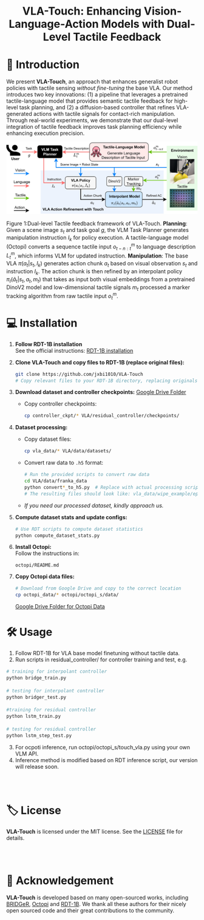 <p align="center">
  <h1 align="center">VLA-Touch: Enhancing Vision-Language-Action Models with Dual-Level Tactile Feedback</h1>
</p>


<!-- [![pytorch](https://img.shields.io/badge/Python-PyTorch-orange.svg)](https://www.pytorch.org)
[![License](https://img.shields.io/badge/License-MIT-green.svg)](https://github.com/jxbi1010/VLA-Touch/blob/master/LICENSE)
[![arXiv](https://img.shields.io/badge/ArXiv-2410.07584-b31b1b.svg)](https://arxiv.org/abs/2410.07584) -->

<!-- [![ICRA 2025](https://img.shields.io/badge/ICRA%202025-Accepted-purple.svg)](https://icra2025.org) -->

<!-- This repo contains the code implementation for VLA-Touch:

<p align="center">&nbsp;<table><tr><td>
    <p align="center">
    <strong>
        <a href="https://arxiv.org/abs/2410.07584">
            VLA-Touch: Enhancing Vision-Language-Action Models with Dual-Level Tactile Feedback
        </a><br/>
    </strong>
    Jianxin Bi <sup>1</sup>, Kevin Yuchen Ma <sup>1,3</sup>, Ce Hao <sup>1</sup>, Mike Zheng Shou <sup>1,3</sup>, Harold Soh <sup>1,2</sup><br>
    <sup>1</sup><em>Dept. of Computer Science, National University of Singapore</em><br>
    <sup>2</sup><em>Smart Systems Institute, NUS</em><br>
    <sup>3</sup><em>Show Lab, NUS</em>
</td></tr></table>&nbsp; -->


# 🧾 Introduction


We present **VLA-Touch**, an approach that enhances generalist robot policies with tactile sensing *without fine-tuning* the base VLA. Our method introduces two key innovations: (1) a pipeline that leverages a pretrained tactile-language model that provides semantic tactile feedback for high-level task planning, and (2) a diffusion-based controller that refines VLA-generated actions with tactile signals for contact-rich manipulation. Through real-world experiments, we demonstrate that our dual-level integration of tactile feedback improves task planning efficiency while enhancing execution precision. 

<div align="center">
  <img src="assets/framework.jpg" alt="VLA-Touch Framework" width="700">
</div>


Figure 1:Dual-level Tactile feedback framework of VLA-Touch. **Planning**: Given a scene image $s_t$ and task goal $g$, the VLM Task Planner generates manipulation instruction $I_k$ for policy execution. A tactile-language model (Octopi) converts a sequence tactile input $o^m_{t-n:t}$ to language description $L^m_t$, which informs VLM for updated instruction. **Manipulation**: The base VLA $\pi(a_t|s_t,I_k)$ generates action chunk $a_t$ based on visual observation $s_t$ and instruction $I_k$. The action chunk is then refined by an interpolant policy $\pi_I(\hat a_t|s_t,a_t,m_t)$ that takes as input both visual embeddings from a pretrained DinoV2 model and low-dimensional tactile signals $m_t$ processed a marker tracking algorithm from raw tactile input $o^m_t$.




# 💻 Installation

1. **Follow RDT-1B installation**  
   See the official instructions:  [RDT-1B installation](https://github.com/thu-ml/RoboticsDiffusionTransformer)

2. **Clone VLA-Touch and copy files to RDT-1B (replace original files):**
   ```bash
   git clone https://github.com/jxbi1010/VLA-Touch
   # Copy relevant files to your RDT-1B directory, replacing originals as needed
   ```

3. **Download dataset and controller checkpoints:**  [Google Drive Folder](https://drive.google.com/drive/folders/1k_tGMJVIhZX6KHRa0SRjM73hvHaVEXvW?usp=sharing)

   - Copy controller checkpoints:
     ```bash
     cp controller_ckpt/* VLA/residual_controller/checkpoints/
     ```

4. **Dataset processing:**

   - Copy dataset files:
     ```bash
     cp vla_data/* VLA/data/datasets/
     ```

   - Convert raw data to `.h5` format:
     ```bash
     # Run the provided scripts to convert raw data
     cd VLA/data/franka_data
     python convert*_to_h5.py  # Replace with actual processing scripts
     # The resulting files should look like: vla_data/wipe_example/episode_*.h5
     ```

   - *If you need our processed dataset, kindly approach us.*

5. **Compute dataset stats and update configs:**
   ```bash
   # Use RDT scripts to compute dataset statistics
   python compute_dataset_stats.py 
   ```

6. **Install Octopi:**  
   Follow the instructions in:
   ```
   octopi/README.md
   ```

7. **Copy Octopi data files:**
   ```bash
   # Download from Google Drive and copy to the correct location
   cp octopi_data/* octopi/octopi_s/data/
   ```
   [Google Drive Folder for Octopi Data](https://drive.google.com/drive/folders/1k_tGMJVIhZX6KHRa0SRjM73hvHaVEXvW?usp=sharing)


# 🛠️ Usage
1. Follow RDT-1B for VLA base model finetuning without tactile data.
2. Run scripts in residual_controller/ for controller training and test, e.g.

```bash
# training for interpolant controller
python bridge_train.py

# testing for interpolant controller
python bridger_test.py

#training for residual controller
python lstm_train.py

# testing for residual controller
python lstm_step_test.py
```

3. For ocpoti inference, run octopi/octopi_s/touch_vla.py using your own VLM API.
4. Inference method is modified based on RDT inference script, our version will release soon.


<!-- # 📝 Citation

If you find our work useful, please consider citing:
```bibtex
@misc{bi2025imitationlearninglimitedactions,
      title={Imitation Learning with Limited Actions via Diffusion Planners and Deep Koopman Controllers}, 
      author={Jianxin Bi and Kelvin Lim and Kaiqi Chen and Yifei Huang and Harold Soh},
      year={2025},
      eprint={2410.07584},
      archivePrefix={arXiv},
      primaryClass={cs.RO},
      url={https://arxiv.org/abs/2410.07584}, 
}
```  -->

<br></br>
# 🏷️ License
**VLA-Touch** is licensed under the MIT license. See the [LICENSE](LICENSE) file for details.

<br></br>
# 🙏 Acknowledgement

**VLA-Touch** is developed based on many open-sourced works, including [BRIDGeR](https://github.com/clear-nus/bridger), [Octopi](https://github.com/clear-nus/octopi) and [RDT-1B](https://github.com/thu-ml/RoboticsDiffusionTransformer). We thank all these authors for their nicely open sourced code and their great contributions to the community.